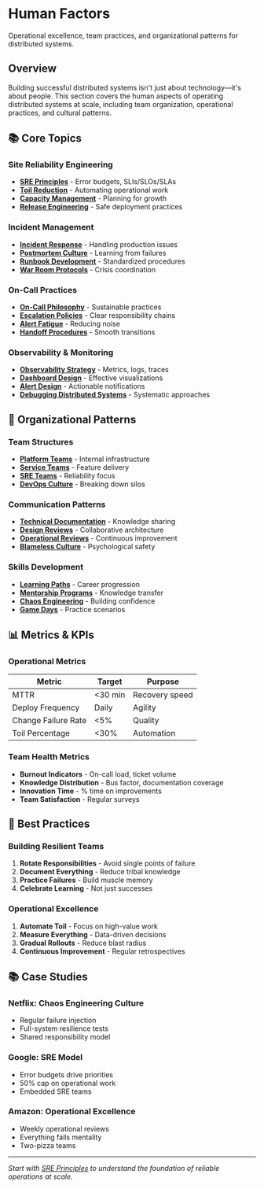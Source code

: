 # Human Factors

Operational excellence, team practices, and organizational patterns for distributed systems.

## Overview

Building successful distributed systems isn't just about technology—it's about people. This section covers the human aspects of operating distributed systems at scale, including team organization, operational practices, and cultural patterns.

## 📚 Core Topics

### Site Reliability Engineering
- **[SRE Principles](sre-principles/)** - Error budgets, SLIs/SLOs/SLAs
- **[Toil Reduction](toil-reduction/)** - Automating operational work
- **[Capacity Management](capacity-management/)** - Planning for growth
- **[Release Engineering](release-engineering/)** - Safe deployment practices

### Incident Management
- **[Incident Response](/incident-response)** - Handling production issues
- **[Postmortem Culture](postmortem-culture/)** - Learning from failures
- **[Runbook Development](runbook-development/)** - Standardized procedures
- **[War Room Protocols](war-room-protocols/)** - Crisis coordination

### On-Call Practices
- **[On-Call Philosophy](on-call-philosophy/)** - Sustainable practices
- **[Escalation Policies](escalation-policies/)** - Clear responsibility chains
- **[Alert Fatigue](alert-fatigue/)** - Reducing noise
- **[Handoff Procedures](handoff-procedures/)** - Smooth transitions

### Observability & Monitoring
- **[Observability Strategy](observability-strategy/)** - Metrics, logs, traces
- **[Dashboard Design](dashboard-design/)** - Effective visualizations
- **[Alert Design](alert-design/)** - Actionable notifications
- **[Debugging Distributed Systems](debugging-guide/)** - Systematic approaches

## 🏢 Organizational Patterns

### Team Structures
- **[Platform Teams](platform-teams/)** - Internal infrastructure
- **[Service Teams](service-teams/)** - Feature delivery
- **[SRE Teams](sre-teams/)** - Reliability focus
- **[DevOps Culture](devops-culture/)** - Breaking down silos

### Communication Patterns
- **[Technical Documentation](technical-documentation/)** - Knowledge sharing
- **[Design Reviews](design-reviews/)** - Collaborative architecture
- **[Operational Reviews](operational-reviews/)** - Continuous improvement
- **[Blameless Culture](blameless-culture/)** - Psychological safety

### Skills Development
- **[Learning Paths](/architects-handbook/learning-paths/index/)** - Career progression
- **[Mentorship Programs](mentorship/)** - Knowledge transfer
- **[Chaos Engineering](/chaos-engineering)** - Building confidence
- **[Game Days](game-days/)** - Practice scenarios

## 📊 Metrics & KPIs

### Operational Metrics
| Metric | Target | Purpose |
|--------|--------|---------|
| MTTR | <30 min | Recovery speed |
| Deploy Frequency | Daily | Agility |
| Change Failure Rate | <5% | Quality |
| Toil Percentage | <30% | Automation |

### Team Health Metrics
- **Burnout Indicators** - On-call load, ticket volume
- **Knowledge Distribution** - Bus factor, documentation coverage
- **Innovation Time** - % time on improvements
- **Team Satisfaction** - Regular surveys

## 🎯 Best Practices

### Building Resilient Teams
1. **Rotate Responsibilities** - Avoid single points of failure
2. **Document Everything** - Reduce tribal knowledge
3. **Practice Failures** - Build muscle memory
4. **Celebrate Learning** - Not just successes

### Operational Excellence
1. **Automate Toil** - Focus on high-value work
2. **Measure Everything** - Data-driven decisions
3. **Gradual Rollouts** - Reduce blast radius
4. **Continuous Improvement** - Regular retrospectives

## 📚 Case Studies

### Netflix: Chaos Engineering Culture
- Regular failure injection
- Full-system resilience tests
- Shared responsibility model

### Google: SRE Model
- Error budgets drive priorities
- 50% cap on operational work
- Embedded SRE teams

### Amazon: Operational Excellence
- Weekly operational reviews
- Everything fails mentality
- Two-pizza teams

---

*Start with [SRE Principles](sre-principles/) to understand the foundation of reliable operations at scale.*